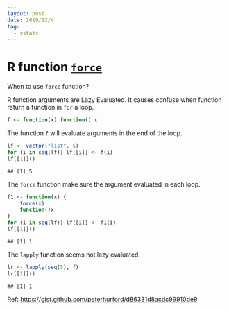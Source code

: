 ```yaml
---
layout: post
date: 2019/12/4
tag:
  - rstats
---
```


# R function [`force`](https://www.rdocumentation.org/packages/base/versions/3.6.1/topics/force)

When to use `force` function?

R function arguments are Lazy Evaluated. It causes confuse when function return a function in `for` a loop.

```r
f <- function(x) function() x
```

The function `f` will evaluate arguments in the end of the loop.

```r
lf <- vector("list", 5)
for (i in seq(lf)) lf[[i]] <- f(i)
lf[[1]]()
```

```
## [1] 5
```

The `force` function make sure the argument evaluated in each loop.

```r
f1 <- function(x) {
    force(x)
    function()x
}
for (i in seq(lf)) lf[[i]] <- f1(i)
lf[[1]]()
```

```
## [1] 1
```

The `lapply` function seems not lazy evaluated.

```r
lr <- lapply(seq(5), f)
lr[[1]]()
```

```
## [1] 1
```

Ref: <https://gist.github.com/peterhurford/d86331d8acdc99910de9>
